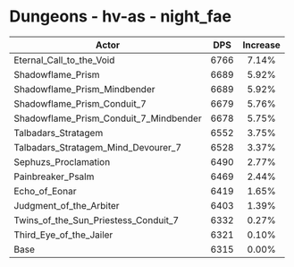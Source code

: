 # Dungeons - hv-as - night_fae
| Actor | DPS | Increase |
|---|:---:|:---:|
|Eternal_Call_to_the_Void|6766|7.14%|
|Shadowflame_Prism|6689|5.92%|
|Shadowflame_Prism_Mindbender|6689|5.92%|
|Shadowflame_Prism_Conduit_7|6679|5.76%|
|Shadowflame_Prism_Conduit_7_Mindbender|6678|5.75%|
|Talbadars_Stratagem|6552|3.75%|
|Talbadars_Stratagem_Mind_Devourer_7|6528|3.37%|
|Sephuzs_Proclamation|6490|2.77%|
|Painbreaker_Psalm|6469|2.44%|
|Echo_of_Eonar|6419|1.65%|
|Judgment_of_the_Arbiter|6403|1.39%|
|Twins_of_the_Sun_Priestess_Conduit_7|6332|0.27%|
|Third_Eye_of_the_Jailer|6321|0.10%|
|Base|6315|0.00%|
